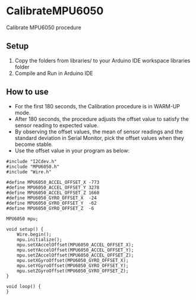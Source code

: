 CalibrateMPU6050
================

Calibrate MPU6050 procedure


Setup
-----

1. Copy the folders from libraries/ to your Arduino IDE workspace libraries folder
2. Compile and Run in Arduino IDE


How to use
----------

* For the first 180 seconds, the Calibration procedure is in WARM-UP mode.
* After 180 seconds, the procedure adjusts the offset value to satisfy the sensor reading to expected value.
* By observing the offset values, the mean of sensor readings and the standard deviation in Serial Monitor, pick the offset values when they become stable.
* Use the offset value in your program as below:

```arduino
#include "I2Cdev.h"
#include "MPU6050.h"
#include "Wire.h"

#define MPU6050_ACCEL_OFFSET_X -773
#define MPU6050_ACCEL_OFFSET_Y 3278
#define MPU6050_ACCEL_OFFSET_Z 1660
#define MPU6050_GYRO_OFFSET_X  -24
#define MPU6050_GYRO_OFFSET_Y  -62
#define MPU6050_GYRO_OFFSET_Z  -6
  
MPU6050 mpu;
  
void setup() {
    Wire.begin();
    mpu.initialize();
    mpu.setXAccelOffset(MPU6050_ACCEL_OFFSET_X);
    mpu.setYAccelOffset(MPU6050_ACCEL_OFFSET_Y);
    mpu.setZAccelOffset(MPU6050_ACCEL_OFFSET_Z);
    mpu.setXGyroOffset(MPU6050_GYRO_OFFSET_X);
    mpu.setYGyroOffset(MPU6050_GYRO_OFFSET_Y);
    mpu.setZGyroOffset(MPU6050_GYRO_OFFSET_Z);
}
  
void loop() {
}
```

